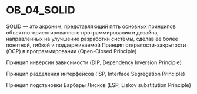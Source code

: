 # OB_04_SOLID
 SOLID — это акроним, представляющий пять основных принципов объектно-ориентированного программирования и дизайна, направленных на улучшение разработки системы, сделав её более понятной, гибкой и поддерживаемой
 Принцип открытости-закрытости (OCP) в программировании
(Open-Closed Principle)

Принцип инверсии зависимости (DIP, Dependency Inversion Principle)

Принцип разделения интерфейсов (ISP, Interface Segregation Principle)

Принцип подстановки Барбары Лисков (LSP, Liskov substitution Principle)

